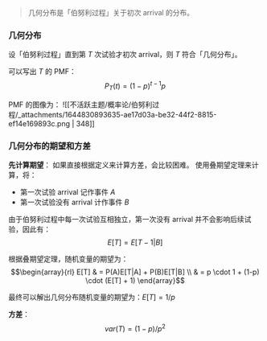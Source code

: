 > 几何分布是「伯努利过程」关于初次 arrival 的分布。


### 几何分布
设「伯努利过程」直到第 $T$  次试验才初次 arrival，则 $T$  符合「几何分布」。

可以写出 $T$  的 PMF：
$$P_T(t) = (1-p)^{t-1}p$$


PMF 的图像为：
![[不活跃主题/概率论/伯努利过程/_attachments/1644830893635-ae17d03a-be32-44f2-8815-ef14e169893c.png | 348]]


### 几何分布的期望和方差
**先计算期望**：
如果直接根据定义来计算方差，会比较困难。
使用叠期望定理来计算，将：

- 第一次试验 arrival 记作事件 $A$ 
- 第一次试验没有 arrival 计作事件 $B$ 

由于伯努利过程中每一次试验互相独立，第一次没有 arrival 并不会影响后续试验，因此有：
$$E[T] = E[T-1|B]$$

根据叠期望定理，随机变量的期望为：
$$\begin{array}{rl}
E[T] & = P(A)E[T|A] + P(B)E[T|B] \\
& = p \cdot 1 + (1-p) \cdot (E[T] + 1)
\end{array}$$

最终可以解出几何分布随机变量的期望为：$E[T] = 1/p$ 

**方差**：
$$var(T) = (1-p)/p^2$$
